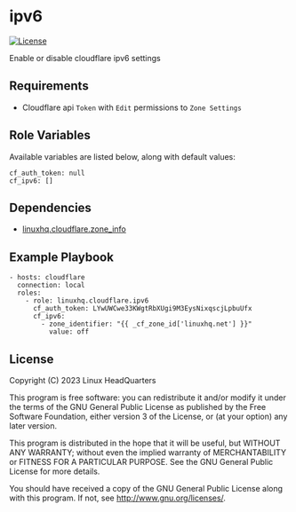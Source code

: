 # ipv6

[![License](https://img.shields.io/badge/license-GPLv3-brightgreen.svg?style=flat)](COPYING)

Enable or disable cloudflare ipv6 settings

## Requirements

* Cloudflare api `Token` with `Edit` permissions to `Zone Settings`

## Role Variables

Available variables are listed below, along with default values:

    cf_auth_token: null
    cf_ipv6: []

## Dependencies

* [linuxhq.cloudflare.zone_info](https://github.com/linuxhq/ansible-collection-cloudflare/tree/main/roles/zone_info)

## Example Playbook

    - hosts: cloudflare
      connection: local
      roles:
        - role: linuxhq.cloudflare.ipv6
          cf_auth_token: LYwUWCwe33KWgtRbXUgi9M3EysNixqscjLpbuUfx
          cf_ipv6:
            - zone_identifier: "{{ _cf_zone_id['linuxhq.net'] }}"
              value: off

## License

Copyright (C) 2023 Linux HeadQuarters

This program is free software: you can redistribute it and/or modify
it under the terms of the GNU General Public License as published by
the Free Software Foundation, either version 3 of the License, or
(at your option) any later version.

This program is distributed in the hope that it will be useful,
but WITHOUT ANY WARRANTY; without even the implied warranty of
MERCHANTABILITY or FITNESS FOR A PARTICULAR PURPOSE. See the
GNU General Public License for more details.

You should have received a copy of the GNU General Public License
along with this program. If not, see <http://www.gnu.org/licenses/>.
